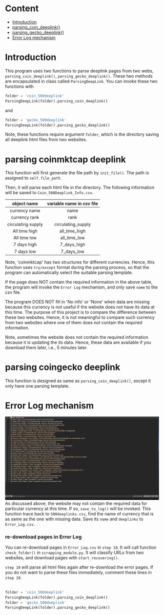 # Content
- [Introduction](#Introduction)  
- [parsing_coin_deeplink()](#parsing-coinmktcap-deeplink)  
- [parsing_gecko_deeplink()](#parsing-coingecko-deeplink)  
- [Error Log mechanism](#Error-Log-mechanism)  

# Introduction
This program uses two functions to parse deeplink pages from two webs,
`parsing_coin_deeplink()`, `parsing_gecko_deeplink()`. These two methods
are encapsulated in class called `ParsingDeepLink`. You can invoke these two
functions with

```python
folder = 'coin_500deeplink'
ParsingDeepLink(folder).parsing_coin_deeplink()
```
and
```python
folder = 'gecko_500deeplink'
ParsingDeepLink(folder).parsing_gecko_deeplink()
```
Note, these functions require argument `folder`, which is the directory saving
all deeplink html files from two websites.

# parsing coinmktcap deeplink
This function will first generate the file path by `init_file()`. The path is
assigned to `self.file_path`.

Then, it will parse each html file in the directory. The following information will
be saved to `Coin_500Deeplink_Info.csv`.

| object name | variable name in csv file |
| :-----------: | :---------: |
| currency name | name |
| currency rank | rank |
| circulating supply | circulating_supply |
| All time high | all_time_high |
| All time low | all_time_low |
| 7 days high | 7_days_high |
| 7 days low | 7_days_low |

Note, 'coinmktcap' has two structures for different currencies. Hence, this function
uses `try/except` format during the parsing process, so that the program can
automatically select the suitable parsing template.

If the page does NOT contain the required information in the above table, the
program will invoke the `Error Log` mechanism, and only save `name`
to the csv file.

The program DOES NOT fill in 'No info' or 'None' when data are missing because
this currency is not useful if the website does not have its data at this time.
The purpose of this project is to compare the difference between these two websites.
Hence, it is not meaningful to compare such currency from two websites where
one of them does not contain the required information.

Note, sometimes the website does not contain the required information because
it is updating the its data. Hence, these data are available if you download them
later, i.e., 5 minutes later.

# parsing coingecko deeplink
This function is designed as same as `parsing_coin_deeplink()`, except it only have
one parsing template.

# Error Log mechanism

![error_log](https://github.com/yhao21/ECON498_midterm/blob/master/pic/error_log.png)
As discussed above, the website may not contain the required data for particular 
currency at this time. If so, `save_to_log()` will be invoked. This function trace
back to `500deeplinks.csv`, find the name of currency that is as same as the one
with missing data. Save its `name` and `deeplinks` to `Error_Log.csv`.



### re-download pages in Error Log
You can re-download pages in `Error_Log.csv` in `step 10`. It will call 
function  `check_folder()` in `scrapping_module.py`. It will classify URLs
from two websites, and download pages with `start_recovering()`.

`step 10` will parse all html files again after re-download the error pages.
If you do not want to parse these files immediately, comment these lines
in `step 10`.

```python

folder = 'coin_500deeplink'
ParsingDeepLink(folder).parsing_coin_deeplink()
folder = 'gecko_500deeplink'
ParsingDeepLink(folder).parsing_gecko_deeplink()
```


















